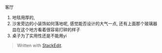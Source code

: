 客厅
1. 地毯用厚的, 
2. 沙发旁边的小装饰如何落地呢, 感觉能否设计的大气一点, 还有上面那个玻璃器皿在这个地方看着很容易打碎的样子
3. 桌子为了实用性还是不能用yi


> Written with [StackEdit](https://stackedit.io/).
<!--stackedit_data:
eyJoaXN0b3J5IjpbMTE3MTIxNjMxNCw3MzA5OTgxMTZdfQ==
-->
